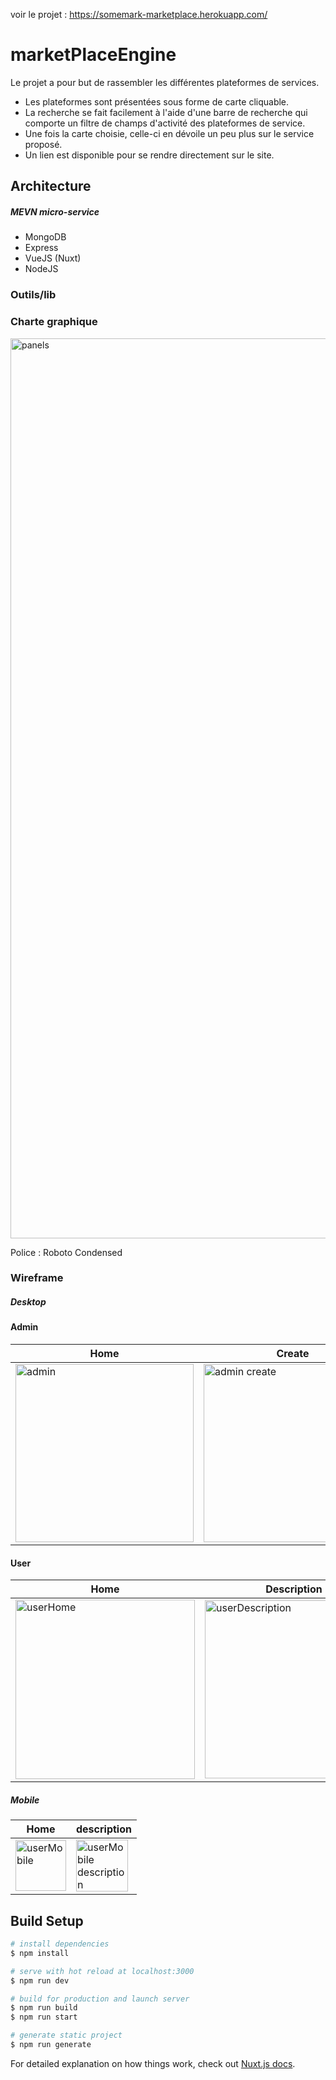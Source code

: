 voir le projet : https://somemark-marketplace.herokuapp.com/

# marketPlaceEngine
Le projet a pour but de rassembler les différentes plateformes de services.   

- Les plateformes sont présentées sous forme de carte cliquable. 
- La recherche se fait facilement à l'aide d'une barre de recherche qui comporte un filtre de champs d'activité des plateformes de service.   
- Une fois la carte choisie, celle-ci en dévoile un peu plus sur le service proposé. 
- Un lien est disponible pour se rendre directement sur le site. 
## Architecture
##### MEVN micro-service 
- MongoDB
- Express
- VueJS (Nuxt)
- NodeJS

### Outils/lib

### Charte graphique 
<img width="1440" alt="panels" src="https://user-images.githubusercontent.com/69767205/121906532-7d099580-cd2b-11eb-84f4-e01b2b55f3f4.png">

Police : Roboto Condensed

### Wireframe 

##### Desktop

#### Admin
| Home          | Create        | Update        | Delete        |
| ------------- | ------------- | ------------- | ------------- |
|<img width="285" alt="admin " src="https://user-images.githubusercontent.com/69767205/120980382-d9dade00-c776-11eb-8c6e-e324bc98c28d.png"> |<img width="285" alt="admin create" src="https://user-images.githubusercontent.com/69767205/120980390-dcd5ce80-c776-11eb-9ddf-f59880b4c218.png"> |<img width="285" alt="admin update" src="https://user-images.githubusercontent.com/69767205/120980411-e2331900-c776-11eb-8edf-d1943ce5870a.png"> |<img width="285" alt="admin delete" src="https://user-images.githubusercontent.com/69767205/120980400-dfd0bf00-c776-11eb-9b03-282097bde14d.png"> |



#### User 

| Home          | Description   |
| ------------- | ------------- |
| <img width="287" alt="userHome" src="https://user-images.githubusercontent.com/69767205/120980435-e7906380-c776-11eb-91c5-96827e7cb3b9.png"> | <img width="285" alt="userDescription" src="https://user-images.githubusercontent.com/69767205/120980422-e4957300-c776-11eb-8690-e4d7052c9921.png">

##### Mobile 

| Home          | description   |
| ------------- | ------------- |
|<img width="81" alt="userMobile" src="https://user-images.githubusercontent.com/69767205/120980972-73a28b00-c777-11eb-90d0-d068eacb436f.png">|<img width="83" alt="userMobile description" src="https://user-images.githubusercontent.com/69767205/120980978-769d7b80-c777-11eb-8f21-ecba69e0d5cf.png">

## Build Setup

```bash
# install dependencies
$ npm install

# serve with hot reload at localhost:3000
$ npm run dev

# build for production and launch server
$ npm run build
$ npm run start

# generate static project
$ npm run generate
```

For detailed explanation on how things work, check out [Nuxt.js docs](https://nuxtjs.org).
